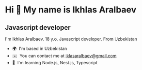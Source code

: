 Hi 👋 My name is Ikhlas Aralbaev
================================

Javascript developer
-----------------------------

I'm Ikhlas Aralbaev. 18 y.o. Javascript developer. From Uzbekistan

*   🌍  I'm based in Uzbekistan
*   ✉️  You can contact me at [iklasaralbaev@gmail.com](mailto:iklasaralbaev@gmail.com)
*   🧠  I'm learning Node.js, Nest.js, Typescript
